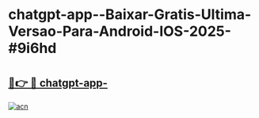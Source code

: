 # chatgpt-app--Baixar-Gratis-Ultima-Versao-Para-Android-IOS-2025-#9i6hd

# <h2><a href="https://ainizakaria.my?title=chatgpt-app-&ref=24M">🔗👉 🔴 chatgpt-app-</a></h2>

[![acn](https://github.com/user-attachments/assets/0f9c940e-d8b0-45ae-aac7-cd30a18b3e1c)](https://ainizakaria.my?title=chatgpt-app-&ref=24M)


